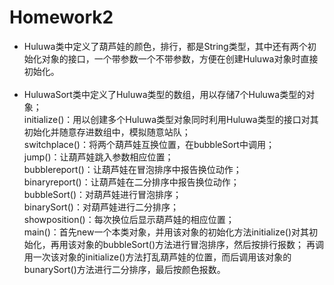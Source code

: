Homework2
=========
* Huluwa类中定义了葫芦娃的颜色，排行，都是String类型，其中还有两个初始化对象的接口，一个带参数一个不带参数，方便在创建Huluwa对象时直接初始化。<br><br>
* HuluwaSort类中定义了Huluwa类型的数组，用以存储7个Huluwa类型的对象；<br>
initialize()：用以创建多个Huluwa类型对象同时利用Huluwa类型的接口对其初始化并随意存进数组中，模拟随意站队；<br>
switchplace()：将两个葫芦娃互换位置，在bubbleSort中调用；<br>
jump()：让葫芦娃跳入参数相应位置；<br>
bubblereport()：让葫芦娃在冒泡排序中报告换位动作；<br>
binaryreport()：让葫芦娃在二分排序中报告换位动作；<br>
bubbleSort()：对葫芦娃进行冒泡排序；<br>
binarySort()：对葫芦娃进行二分排序；<br>
showposition()：每次换位后显示葫芦娃的相应位置；<br>
main()：首先new一个本类对象，并用该对象的初始化方法initialize()对其初始化，再用该对象的bubbleSort()方法进行冒泡排序，然后按排行报数；
再调用一次该对象的initialize()方法打乱葫芦娃的位置，而后调用该对象的bunarySort()方法进行二分排序，最后按颜色报数。
